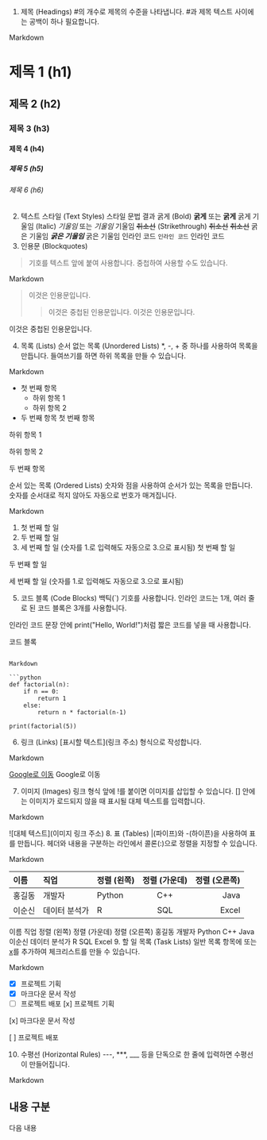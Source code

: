 1. 제목 (Headings)
#의 개수로 제목의 수준을 나타냅니다. #과 제목 텍스트 사이에는 공백이 하나 필요합니다.

Markdown

# 제목 1 (h1)
## 제목 2 (h2)
### 제목 3 (h3)
#### 제목 4 (h4)
##### 제목 5 (h5)
###### 제목 6 (h6)
2. 텍스트 스타일 (Text Styles)
스타일	문법	결과
굵게 (Bold)	**굵게** 또는 __굵게__	굵게
기울임 (Italic)	*기울임* 또는 _기울임_	기울임
~~취소선~~ (Strikethrough)	~~취소선~~	~~취소선~~
굵은 기울임	***굵은 기울임***	굵은 기울임
인라인 코드	`인라인 코드`	인라인 코드
3. 인용문 (Blockquotes)
> 기호를 텍스트 앞에 붙여 사용합니다. 중첩하여 사용할 수도 있습니다.

Markdown

> 이것은 인용문입니다.
>
> > 이것은 중첩된 인용문입니다.
이것은 인용문입니다.

이것은 중첩된 인용문입니다.

4. 목록 (Lists)
순서 없는 목록 (Unordered Lists)
*, -, + 중 하나를 사용하여 목록을 만듭니다. 들여쓰기를 하면 하위 목록을 만들 수 있습니다.

Markdown

* 첫 번째 항목
  - 하위 항목 1
  - 하위 항목 2
* 두 번째 항목
첫 번째 항목

하위 항목 1

하위 항목 2

두 번째 항목

순서 있는 목록 (Ordered Lists)
숫자와 점을 사용하여 순서가 있는 목록을 만듭니다. 숫자를 순서대로 적지 않아도 자동으로 번호가 매겨집니다.

Markdown

1. 첫 번째 할 일
2. 두 번째 할 일
1. 세 번째 할 일 (숫자를 1.로 입력해도 자동으로 3.으로 표시됨)
첫 번째 할 일

두 번째 할 일

세 번째 할 일 (숫자를 1.로 입력해도 자동으로 3.으로 표시됨)

5. 코드 블록 (Code Blocks)
백틱(`) 기호를 사용합니다. 인라인 코드는 1개, 여러 줄로 된 코드 블록은 3개를 사용합니다.

인라인 코드
문장 안에 print("Hello, World!")처럼 짧은 코드를 넣을 때 사용합니다.

코드 블록
``` 다음에 프로그래밍 언어 이름을 적으면 문법 강조(Syntax Highlighting)가 적용됩니다.

Markdown

```python
def factorial(n):
    if n == 0:
        return 1
    else:
        return n * factorial(n-1)

print(factorial(5))
```
6. 링크 (Links)
[표시할 텍스트](링크 주소) 형식으로 작성합니다.

Markdown

[Google로 이동](https://www.google.com)
Google로 이동

7. 이미지 (Images)
링크 형식 앞에 !를 붙이면 이미지를 삽입할 수 있습니다. [] 안에는 이미지가 로드되지 않을 때 표시될 대체 텍스트를 입력합니다.

Markdown

![대체 텍스트](이미지 링크 주소)
8. 표 (Tables)
|(파이프)와 -(하이픈)을 사용하여 표를 만듭니다. 헤더와 내용을 구분하는 라인에서 콜론(:)으로 정렬을 지정할 수 있습니다.

Markdown

| 이름 | 직업 | 정렬 (왼쪽) | 정렬 (가운데) | 정렬 (오른쪽) |
| :--- | :--- | :--- | :---: | ---: |
| 홍길동 | 개발자 | Python | C++ | Java |
| 이순신 | 데이터 분석가 | R | SQL | Excel |
이름	직업	정렬 (왼쪽)	정렬 (가운데)	정렬 (오른쪽)
홍길동	개발자	Python	C++	Java
이순신	데이터 분석가	R	SQL	Excel
9. 할 일 목록 (Task Lists)
일반 목록 항목에 [ ](미완료) 또는 [x](완료)를 추가하여 체크리스트를 만들 수 있습니다.

Markdown

- [x] 프로젝트 기획
- [x] 마크다운 문서 작성
- [ ] 프로젝트 배포
[x] 프로젝트 기획

[x] 마크다운 문서 작성

[ ] 프로젝트 배포

10. 수평선 (Horizontal Rules)
---, ***, ___ 등을 단독으로 한 줄에 입력하면 수평선이 만들어집니다.

Markdown

내용 구분
---
다음 내용